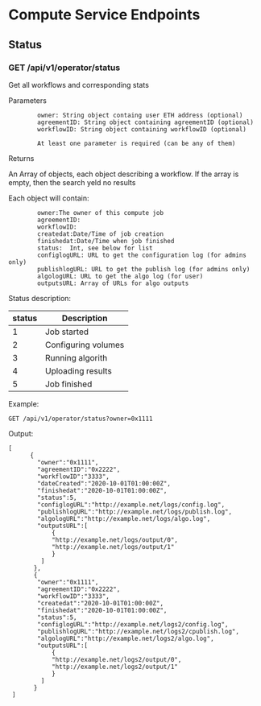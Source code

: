 # Compute Service Endpoints

## Status
  
  
### GET /api/v1/operator/status
   
   
Get all workflows and corresponding stats

Parameters
```
        owner: String object containg user ETH address (optional)
        agreementID: String object containing agreementID (optional)
        workflowID: String object containing workflowID (optional)
        
        At least one parameter is required (can be any of them)
```

Returns

An Array of objects, each object describing a workflow. If the array is empty, then the search yeld no results

Each object will contain:
```
        owner:The owner of this compute job
        agreementID:
        workflowID:
        createdat:Date/Time of job creation
        finishedat:Date/Time when job finished
        status:  Int, see below for list
        configlogURL: URL to get the configuration log (for admins only)
        publishlogURL: URL to get the publish log (for admins only)
        algologURL: URL to get the algo log (for user)
        outputsURL: Array of URLs for algo outputs
```

Status description:

| status   | Description        |
|----------|--------------------|
|  1       | Job started        |
|  2       | Configuring volumes|
|  3       | Running algorith   |
|  4       | Uploading results  |
|  5       | Job finished       |


Example:
```
GET /api/v1/operator/status?owner=0x1111
```

Output:
```
[
      {
        "owner":"0x1111",
        "agreementID":"0x2222",
        "workflowID":"3333",
        "dateCreated":"2020-10-01T01:00:00Z",
        "finishedat":"2020-10-01T01:00:00Z",
        "status":5,
        "configlogURL":"http://example.net/logs/config.log",
        "publishlogURL":"http://example.net/logs/publish.log",
        "algologURL":"http://example.net/logs/algo.log",
        "outputsURL":[
            {
            "http://example.net/logs/output/0",
            "http://example.net/logs/output/1"
            }
         ]
       },
       {
        "owner":"0x1111",
        "agreementID":"0x2222",
        "workflowID":"3333",
        "createdat":"2020-10-01T01:00:00Z",
        "finishedat":"2020-10-01T01:00:00Z",
        "status":5,
        "configlogURL":"http://example.net/logs2/config.log",
        "publishlogURL":"http://example.net/logs2/cpublish.log",
        "algologURL":"http://example.net/logs2/algo.log",
        "outputsURL":[
            {
            "http://example.net/logs2/output/0",
            "http://example.net/logs2/output/1"
            }
         ]
       }
 ]
 ```
       
        
